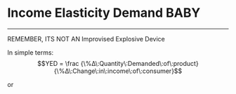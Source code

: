 # Income Elasticity Demand BABY
---
REMEMBER, ITS NOT AN Improvised Explosive Device

In simple terms:
$$YED = \frac {\%Δ\:Quantity\:Demanded\:of\:product}{\%Δ\:Change\:in\:income\:of\:consumer}$$

or

